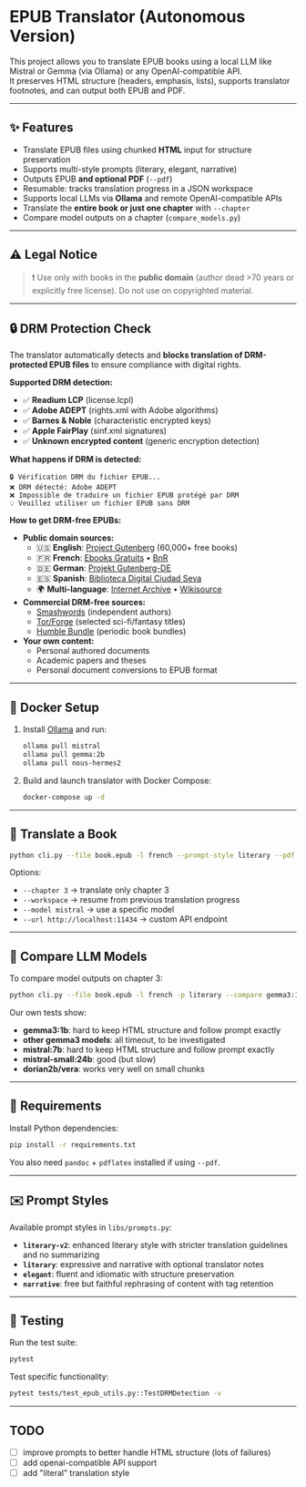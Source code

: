 # EPUB Translator (Autonomous Version)

This project allows you to translate EPUB books using a local LLM like Mistral or Gemma (via Ollama) or any OpenAI-compatible API.  
It preserves HTML structure (headers, emphasis, lists), supports translator footnotes, and can output both EPUB and PDF.

---

## ✨ Features

- Translate EPUB files using chunked **HTML** input for structure preservation
- Supports multi-style prompts (literary, elegant, narrative)
- Outputs EPUB **and optional PDF** (`--pdf`)
- Resumable: tracks translation progress in a JSON workspace
- Supports local LLMs via **Ollama** and remote OpenAI-compatible APIs
- Translate the **entire book or just one chapter** with `--chapter`
- Compare model outputs on a chapter (`compare_models.py`)

---

## ⚠️ Legal Notice

> ❗ Use only with books in the **public domain** (author dead >70 years or explicitly free license).
> Do not use on copyrighted material.

---

## 🔒 DRM Protection Check

The translator automatically detects and **blocks translation of DRM-protected EPUB files** to ensure compliance with digital rights.

**Supported DRM detection:**
- ✅ **Readium LCP** (license.lcpl)
- ✅ **Adobe ADEPT** (rights.xml with Adobe algorithms)
- ✅ **Barnes & Noble** (characteristic encrypted keys)
- ✅ **Apple FairPlay** (sinf.xml signatures)
- ✅ **Unknown encrypted content** (generic encryption detection)

**What happens if DRM is detected:**
```
🔒 Vérification DRM du fichier EPUB...
❌ DRM détecté: Adobe ADEPT
❌ Impossible de traduire un fichier EPUB protégé par DRM
💡 Veuillez utiliser un fichier EPUB sans DRM
```

**How to get DRM-free EPUBs:**
- **Public domain sources:**
  - 🇺🇸 **English**: [Project Gutenberg](https://www.gutenberg.org) (60,000+ free books)
  - 🇫🇷 **French**: [Ebooks Gratuits](https://www.ebooksgratuits.com) • [BnR](https://ebooks-bnr.com)
  - 🇩🇪 **German**: [Projekt Gutenberg-DE](https://www.projekt-gutenberg.org)
  - 🇪🇸 **Spanish**: [Biblioteca Digital Ciudad Seva](http://www.ciudadseva.com)
  - 🌍 **Multi-language**: [Internet Archive](https://archive.org/details/texts) • [Wikisource](https://wikisource.org)
- **Commercial DRM-free sources:**
  - [Smashwords](https://www.smashwords.com) (independent authors)
  - [Tor/Forge](https://www.tor.com) (selected sci-fi/fantasy titles)
  - [Humble Bundle](https://www.humblebundle.com/books) (periodic book bundles)
- **Your own content:**
  - Personal authored documents
  - Academic papers and theses
  - Personal document conversions to EPUB format

---

## 🐳 Docker Setup

1. Install [Ollama](https://ollama.com/) and run:
   ```bash
   ollama pull mistral
   ollama pull gemma:2b
   ollama pull nous-hermes2
   ```

2. Build and launch translator with Docker Compose:
   ```bash
   docker-compose up -d
   ```

---

## 🚀 Translate a Book

```bash
python cli.py --file book.epub -l french --prompt-style literary --pdf
```

Options:
- `--chapter 3` → translate only chapter 3
- `--workspace` → resume from previous translation progress
- `--model mistral` → use a specific model
- `--url http://localhost:11434` → custom API endpoint

---

## 🔁 Compare LLM Models

To compare model outputs on chapter 3:

```bash
python cli.py --file book.epub -l french -p literary --compare gemma3:1b,mistral:7b --chapter 3 -o model_comparison.md
```

Our own tests show:
* **gemma3:1b**: hard to keep HTML structure and follow prompt exactly
* **other gemma3 models**: all timeout, to be investigated
* **mistral:7b**: hard to keep HTML structure and follow prompt exactly
* **mistral-small:24b**: good (but slow)
* **dorian2b/vera**: works very well on small chunks

---

## 🧪 Requirements

Install Python dependencies:

```bash
pip install -r requirements.txt
```

You also need `pandoc` + `pdflatex` installed if using `--pdf`.

---

## ✉️ Prompt Styles

Available prompt styles in `libs/prompts.py`:
- **`literary-v2`**: enhanced literary style with stricter translation guidelines and no summarizing
- **`literary`**: expressive and narrative with optional translator notes
- **`elegant`**: fluent and idiomatic with structure preservation  
- **`narrative`**: free but faithful rephrasing of content with tag retention

---

## 🧪 Testing

Run the test suite:

```bash
pytest
```

Test specific functionality:
```bash
pytest tests/test_epub_utils.py::TestDRMDetection -v
```

---

## TODO
- [ ] improve prompts to better handle HTML structure (lots of failures)
- [ ] add openai-compatible API support
- [ ] add "literal" translation style